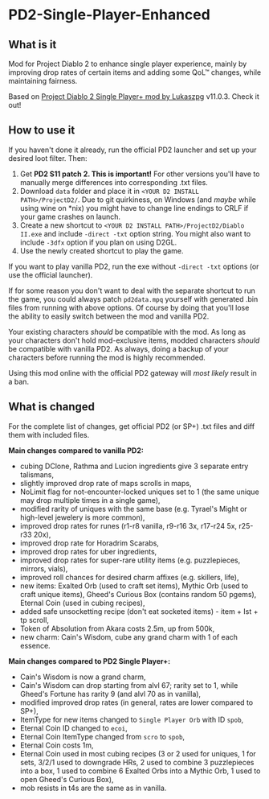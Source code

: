 # PD2-Single-Player-Enhanced
## What is it
Mod for Project Diablo 2 to enhance single player experience, mainly by improving drop rates of certain items and adding some QoL™ changes, while maintaining fairness.

Based on [Project Diablo 2 Single Player+ mod by Lukaszpg](https://github.com/Lukaszpg/PD2-Single-Player-Plus-mod) v11.0.3. Check it out!

## How to use it
If you haven't done it already, run the official PD2 launcher and set up your desired loot filter. Then:

1. Get **PD2 S11 patch 2. This is important!** For other versions you'll have to manually merge differences into corresponding .txt files.
2. Download ``data`` folder and place it in ``<YOUR D2 INSTALL PATH>/ProjectD2/``. Due to git quirkiness, on Windows (and *maybe* while using wine on *nix) you might have to change line endings to CRLF if your game crashes on launch.
3. Create a new shortcut to ``<YOUR D2 INSTALL PATH>/ProjectD2/Diablo II.exe`` and include ``-direct -txt`` option string. You might also want to include ``-3dfx`` option if you plan on using D2GL.
4. Use the newly created shortcut to play the game.

If you want to play vanilla PD2, run the exe without ``-direct -txt`` options (or use the official launcher).

If for some reason you don't want to deal with the separate shortcut to run the game, you could always patch ``pd2data.mpq`` yourself with generated .bin files from running with above options. Of course by doing that you'll lose the ability to easily switch between the mod and vanilla PD2.

Your existing characters *should* be compatible with the mod. As long as your characters don't hold mod-exclusive items, modded characters *should* be compatible with vanilla PD2. As always, doing a backup of your characters before running the mod is highly recommended.

Using this mod online with the official PD2 gateway will *most likely* result in a ban.

## What is changed
For the complete list of changes, get official PD2 (or SP+) .txt files and diff them with included files.

**Main changes compared to vanilla PD2:**
- cubing DClone, Rathma and Lucion ingredients give 3 separate entry talismans,
- slightly improved drop rate of maps scrolls in maps,
- NoLimit flag for not-encounter-locked uniques set to 1 (the same unique may drop multiple times in a single game),
- modified rarity of uniques with the same base (e.g. Tyrael's Might or high-level jewelery is more common),
- improved drop rates for runes (r1-r8 vanilla, r9-r16 3x, r17-r24 5x, r25-r33 20x),
- improved drop rate for Horadrim Scarabs,
- improved drop rates for uber ingredients,
- improved drop rates for super-rare utility items (e.g. puzzlepieces, mirrors, vials),
- improved roll chances for desired charm affixes (e.g. skillers, life),
- new items: Exalted Orb (used to craft set items), Mythic Orb (used to craft unique items), Gheed's Curious Box (contains random 50 pgems), Eternal Coin (used in cubing recipes),
- added safe unsocketting recipe (don't eat socketed items) - item + Ist + tp scroll,
- Token of Absolution from Akara costs 2.5m, up from 500k,
- new charm: Cain's Wisdom, cube any grand charm with 1 of each essence.

**Main changes compared to PD2 Single Player+:**
- Cain's Wisdom is now a grand charm,
- Cain's Wisdom can drop starting from alvl 67; rarity set to 1, while Gheed's Fortune has rarity 9 (and alvl 70 as in vanilla),
- modified improved drop rates (in general, rates are lower compared to SP+),
- ItemType for new items changed to ``Single Player Orb`` with ID ``spob``,
- Eternal Coin ID changed to ``ecoi``,
- Eternal Coin ItemType changed from ``scro`` to ``spob``,
- Eternal Coin costs 1m,
- Eternal Coin used in most cubing recipes (3 or 2 used for uniques, 1 for sets, 3/2/1 used to downgrade HRs, 2 used to combine 3 puzzlepieces into a box, 1 used to combine 6 Exalted Orbs into a Mythic Orb, 1 used to open Gheed's Curious Box),
- mob resists in t4s are the same as in vanilla.
